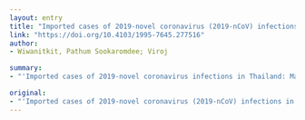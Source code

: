 ```yaml
---
layout: entry
title: "Imported cases of 2019-novel coronavirus (2019-nCoV) infections in Thailand: Mathematical modelling of the outbreak"
link: "https://doi.org/10.4103/1995-7645.277516"
author:
- Wiwanitkit, Pathum Sookaromdee; Viroj

summary:
- "'Imported cases of 2019-novel coronavirus infections in Thailand: Mathematical modelling of the outbreak' in DOAJ. DOAJ is an online directory that indexes and provides access to quality open access, peer-reviewed journals. DoAJ is a directory of open access journals indexed by DOAJ.com. The online directory indexed and provided access to peer reviewed journals based on '2019-nCoV' infections."

original:
- "'Imported cases of 2019-novel coronavirus (2019-nCoV) infections in Thailand: Mathematical modelling of the outbreak' in DOAJ. DOAJ is an online directory that indexes and provides access to quality open access, peer-reviewed journals."
---
```


